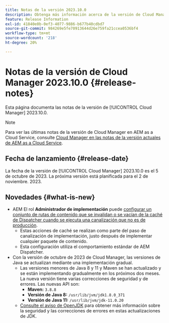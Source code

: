 ```yaml
---
title: Notas de la versión 2023.10.0
description: Obtenga más información acerca de la versión de Cloud Manager 2023.10.0.
feature: Release Information
exl-id: 41840e0b-0ef3-4077-9886-b677b40cdbd7
source-git-commit: 984269e5fe70913644d26e759fa21ccea0536bf4
workflow-type: tm+mt
source-wordcount: '218'
ht-degree: 20%

---
```


# Notas de la versión de Cloud Manager 2023.10.0 {#release-notes}

Esta página documenta las notas de la versión de [!UICONTROL Cloud Manager] 2023.10.0.

>[!NOTE]
>
>Para ver las últimas notas de la versión de Cloud Manager en AEM as a Cloud Service, consulte [Cloud Manager en las notas de la versión actuales de AEM as a Cloud Service](https://experienceleague.adobe.com/en/docs/experience-manager-cloud-service/content/release-notes/cloud-manager/current).

## Fecha de lanzamiento {#release-date}

La fecha de la versión de [!UICONTROL Cloud Manager] 2023.10.0 es el 5 de octubre de 2023. La próxima versión está planificada para el 2 de noviembre. 2023.

## Novedades {#what-is-new}

* AEM El rol **Administrador de implementación** puede [configurar un conjunto de rutas de contenido que se invalidan o se vacían de la caché de Dispatcher cuando se ejecuta una canalización que no es de producción](/help/using/non-production-pipelines.md).
   * Estas acciones de caché se realizan como parte del paso de canalización de implementación, justo después de implementar cualquier paquete de contenido.
   * Esta configuración utiliza el comportamiento estándar de AEM Dispatcher.
* Con la versión de octubre de 2023 de Cloud Manager, las versiones de Java se actualizan mediante una implementación gradual.
   * Las versiones menores de Java 8 y 11 y Maven se han actualizado y se están implementando gradualmente en los próximos dos meses. La nueva versión tiene varias correcciones de seguridad y de errores. Las nuevas API son:
      * **Maven:** `3.8.8`
      * **Versión de Java 8:** `/usr/lib/jvm/jdk1.8.0_371`
      * **Versión de Java 11:** `/usr/lib/jvm/jdk-11.0.20`
   * [Consulte el aviso de OpenJDK](https://openjdk.org/groups/vulnerability/advisories/) para obtener más información sobre la seguridad y las correcciones de errores en estas actualizaciones de JDK.
